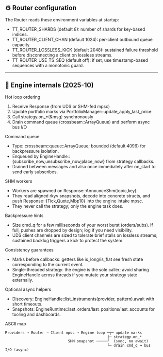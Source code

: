 ## ⚙️ Router configuration

The Router reads these environment variables at startup:
- TT_ROUTER_SHARDS (default 8): number of shards for key-based indices.
- TT_ROUTER_CLIENT_CHAN (default 1024): per-client outbound queue capacity.
- TT_ROUTER_LOSSLESS_KICK (default 2048): sustained failure threshold before disconnecting a client on lossless streams.
- TT_ROUTER_USE_TS_SEQ (default off): if set, use timestamp-based sequences with a monotonic guard.




---

## 🧬 Engine internals (2025-10)

Hot loop ordering
1. Receive Response (from UDS or SHM-fed mpsc)
2. Update portfolio marks via PortfolioManager::update_apply_last_price
3. Call strategy.on_*(&msg) synchronously
4. Drain command queue (crossbeam::ArrayQueue<Command>) and perform async bus I/O

Command queue
- Type: crossbeam::queue::ArrayQueue<Command>; bounded (default 4096) for backpressure isolation.
- Enqueued by EngineHandle::{subscribe_now,unsubscribe_now,place_now} from strategy callbacks.
- Drained between messages and also once immediately after on_start to send early subscribes.

SHM workers
- Workers are spawned on Response::AnnounceShm(topic,key).
- They read aligned rkyv snapshots, decode into concrete structs, and push Response::{Tick,Quote,Mbp10} into the engine intake mpsc.
- They never call the strategy; only the engine task does.

Backpressure hints
- Size cmd_q for a few milliseconds of your worst burst (orders/subs). If full, pushes are dropped by design; log if you need visibility.
- UDS client channels are sized to tolerate brief stalls on lossless streams; sustained backlog triggers a kick to protect the system.

Consistency guarantees
- Marks before callbacks: getters like is_long/is_flat see fresh state corresponding to the current event.
- Single-threaded strategy: the engine is the sole caller; avoid sharing EngineHandle across threads if you mutate your strategy state externally.

Optional async helpers
- Discovery: EngineHandle::list_instruments(provider, pattern).await with short timeouts.
- Snapshots: EngineRuntime::last_orders/last_positions/last_accounts for tooling and dashboards.

ASCII map

```
Providers → Router → Client mpsc → Engine loop ─┬─ update marks
                                               ├─ strategy.on_*
                             SHM snapshot ─────┘  (sync, no await)
                                               └─ drain cmd_q → bus I/O (async)
```
